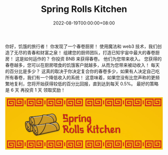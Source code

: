 ﻿---
title: "Spring Rolls Kitchen"
description: "BSC 网络上最好的#bakedbeans 分叉。 春卷厨房现已开放，每天可赚取高达 8% 的收益。
✅经过审核 100% 安全
✅很棒的社区
💰被动收入"
date: 2022-08-19T00:00:00+08:00
lastmod: 2022-08-19T00:00:00+08:00
draft: false
authors: ["boogArno"]
featuredImage: "spring-rolls-kitchen.png"
tags: ["High risk","Spring Rolls Kitchen"]
categories: ["nfts"]
nfts: ["High risk"]
blockchain: "BSC"
website: "https://dappradar.com/"
twitter: "https://twitter.com/springrollsbsc"
discord: "https://discord.com/invite/b3KuSwffBV"
telegram: ""
github: ""
youtube: ""
twitch: ""
facebook: ""
instagram: ""
reddit: ""
medium: ""
steam: ""
gitbook: ""
googleplay: ""
appstore: ""
status: "Live"
weight: 
lightgallery: true
toc: true
pinned: false
recommend: false
recommend1: false
---
你好，饥饿的旅行者！
你发现了一个春卷厨房！ 使用魔法和 web3 技术，我们创造了无尽的青春和财富之泉！ 组建您的厨师团队，打造已知宇宙中最大的春卷厨房！ 这是如何运作的？ 你投资 BNB 来获得春卷。 他们为您带来收入。
您获得的春卷越多，您可以在厨房喂食的饥饿客户就越多，从而为您带来被动收入！ 每天的百分比是多少？ 这真的取决于你决定复合你的春卷多少，如果有人决定自己吃所有春卷，我们有一个降低收入的系统！ 这意味着，如果您没有比您声称的更频繁地复利，您将开始获得较低的百分比回报，直到达到每天 0.5%。 最好的策略是 6 天 再投资 1 天 领取奖励！

![1080x360](1080x360.jpg)
